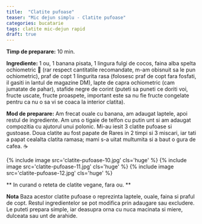 ```yaml
---
title:  "Clatite pufoase"
teaser: "Mic dejun simplu - Clatite pufoase"
categories: bucatarie
tags: clatite mic-dejun rapid
draft: true
---
```


**Timp de preparare:** 10 min.

**Ingrediente:** 1 ou, 1 banana pisata, 1 lingura fulgi de cocos, faina alba spelta ochiometric :eyes: (rar respect cantitatile recomandate, m-am obisnuit sa le pun ochiometric), praf de copt 1 lingurita rasa (folosesc praf de copt fara fosfati, il gasiti in lantul de magazine DM), lapte de capra ochiometric (cam jumatate de pahar), stafide negre de corint (puteti sa puneti ce doriti voi, fructe uscate, fructe proaspete, important este sa nu fie fructe congelate pentru ca nu o sa vi se coaca la interior clatita).

**Mod de preparare:** Am frecat ouale cu banana, am adaugat laptele, apoi restul de ingrediente.
Am uns o tigaie de telfon cu putin unt si am adaugat compozitia cu ajutorul unui polonic.
Mi-au iesit 3 clatite pufoase si gustoase.
Doua clatite au fost papate de Rares in 2 timpi si 3 miscari, iar tati a papat cealalta clatita ramasa; mami s-a uitat multumita si a baut o gura de cafea. :coffee:

{% include image src='clatite-pufoase-10.jpg' cls='huge' %}
{% include image src='clatite-pufoase-11.jpg' cls='huge' %}
{% include image src='clatite-pufoase-12.jpg' cls='huge' %}

** In curand o reteta de clatite vegane, fara ou. **

**Nota** Baza acestor clatite pufoase o reprezinta laptele, ouale, faina si praful de copt. Restul ingredientelor se pot modifica prin adaugare sau excludere.
Le puteti prepara simple, iar deasupra orna cu nuca macinata si miere, dulceata sau unt de arahide.
